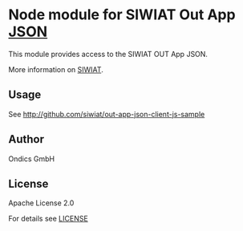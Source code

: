 # Node module for SIWIAT Out App [JSON](http://siwiat.com/app/view/?appname=json)

This module provides access to the SIWIAT OUT App JSON. 

More information on [SIWIAT](http://siwiat.com).

## Usage 

See http://github.com/siwiat/out-app-json-client-js-sample

## Author

Ondics GmbH

## License

Apache License 2.0

For details see [LICENSE](LICENSE)


